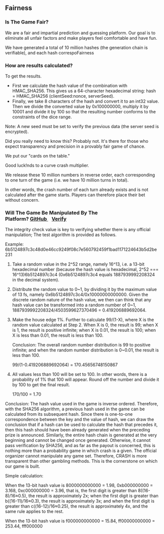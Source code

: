 ## Fairness

### Is The Game Fair?

We are a fair and impartial prediction and guessing platform. Our goal is to eliminate all unfair factors and make players feel comfortable and have fun.

We have generated a total of 10 million hashes (the generation chain is verifiable), and each hash correspoFairness

### How are results calculated?

To get the results.

- First we calculate the hash value of the combination with HMAC_SHA256. This gives us a 64-character hexadecimal string: hash = HMAC_SHA256 (clientSeed:nonce, serverSeed).
- Finally, we take 8 characters of the hash and convert it to an int32 value. Then we divide the converted value by 0x100000000, multiply it by 10001 and divide it by 100 so that the resulting number conforms to the constraints of the dice range.

Note: A new seed must be set to verify the previous data (the server seed is encrypted).

Did you really need to know this? Probably not. It's there for those who expect transparency and precision in a provably fair game of chance.

We put our "cards on the table."

Good luck!nds to a curve crash multiplier.

We release these 10 million numbers in reverse order, each corresponding to one turn of the game (i.e. we have 10 million turns in total).

In other words, the crash number of each turn already exists and is not calculated after the game starts. Players can therefore place their bet without concern.

### Will The Game Be Manipulated By The Platform? [GitHub ](https://bcgame-project.github.io/verify/crash.html)   [Verify](https://bcgame-project.github.io/verify/crash.html)

The integrity check value is key to verifying whether there is any official manipulation; The test algorithm is provided as follows.

Example: 6b5124897c3c48d0e46cc9249f08c7e560792459f1bad1171224643b5d2be231

1.  Take a random value in the 2^52 range, namely 16^13, i.e. a 13-bit hexadecimal number (because the hash value is hexadecimal, 2^52 === 16^13)6b5124897c3c4 (0x6b5124897c3c4 equals 1887939992208324 in the decimal system).
2.  Distribute the random value to 0~1, by dividing it by the maximum value of 13 fs, namely 0x6b5124897c3c4/0x10000000000000. Given the discrete random nature of the hash value, we then can think that any hash value can be transformed into a random number of 0~1, 1887939992208324/4503599627370496 = 0.419206889692064.
3.  Make the house edge 1%. Further to calculate 99/(1-X), where X is the random value calculated at Step 2. When X is 0, the result is 99; when X is 1, the result is positive infinite; when X is 0.01, the result is 100; when X is less than 0.01, the result is less than 100.

    Conclusion: The overall random number distribution is 99 to positive infinite; and when the random number distribution is 0~0.01, the result is less than 100.

    99/(1-0.419206889692064) = 170.45656748150867

4.  All values less than 100 will be set to 100. In other words, there is a probability of 1% that 100 will appear. Round off the number and divide it by 100 to get the final result.

    170/100 = 1.70

Conclusion: The hash value used in the game is inverse ordered. Therefore, with the SHA256 algorithm, a previous hash used in the game can be calculated from its subsequent hash. Since there is one-to-one correspondence between the key and the value of hash, we can draw the conclusion that if a hash can be used to calculate the hash that precedes it, then this hash should have been already generated when the preceding prize is announced. Similarly, the entire hash chain is generated at the very beginning and cannot be changed once generated. Otherwise, it cannot pass verification by SHA256, and as far as the payout is concerned, this is nothing more than a probability game in which crash is a given. The official organizer cannot manipulate any game set. Therefore, CRASH is more transparent than other gambling methods. This is the cornerstone on which our game is built.

Simple calculation:

When the 13-bit hash value is 8000000000000 = 1.98, 0xb000000000 = 3.168, 0xc000000000 = 3.96, that is, the first digit is greater than 8((16-8)/16≈0.5), the result is approximately 2x; when the first digit is greater than b((16-11)/16≈0.3), the result is approximately 3x; and when the first digit is greater than c((16-12)/16≈0.25), the result is approximately 4x, and the same rule applies to the rest.

When the 13-bit hash value is f000000000000 = 15.84, ff00000000000 = 253.44, fff000000
